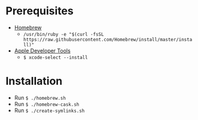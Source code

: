 # Prerequisites
- [Homebrew](https://brew.sh)
  - `/usr/bin/ruby -e "$(curl -fsSL https://raw.githubusercontent.com/Homebrew/install/master/install)"`
- [Apple Developer Tools](https://developer.apple.com)
  - `$ xcode-select --install`

# Installation
- Run `$ ./homebrew.sh`
- Run `$ ./homebrew-cask.sh`
- Run `$ ./create-symlinks.sh`
